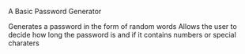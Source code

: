 A Basic Password Generator

Generates a password in the form of random words
Allows the user to decide how long the password is and if it contains numbers or special charaters
